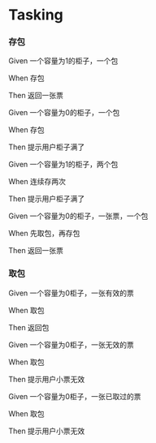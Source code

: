 # Tasking


### 存包
Given 一个容量为1的柜子，一个包

When 存包

Then 返回一张票


Given 一个容量为0的柜子，一个包

When 存包

Then 提示用户柜子满了



Given 一个容量为1的柜子，两个包

When 连续存两次

Then 提示用户柜子满了



Given 一个容量为0的柜子，一张票，一个包

When 先取包，再存包

Then 返回一张票



### 取包
Given 一个容量为0柜子，一张有效的票

When 取包

Then 返回包



Given 一个容量为0柜子，一张无效的票

When 取包

Then 提示用户小票无效



Given 一个容量为0柜子，一张已取过的票

When 取包

Then 提示用户小票无效








